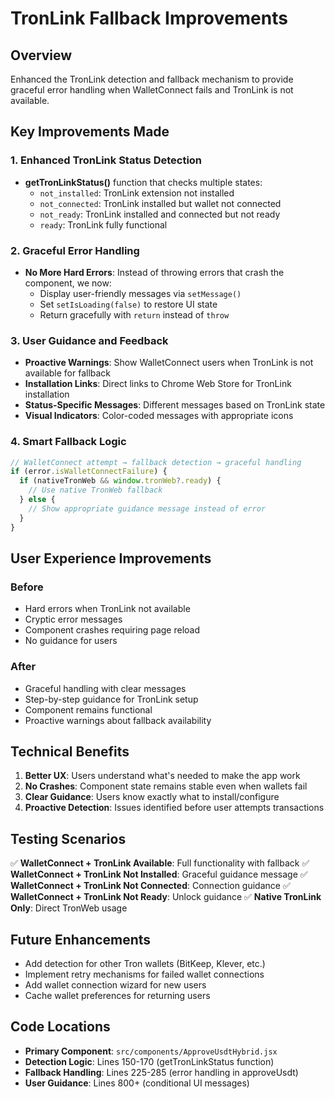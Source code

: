 # TronLink Fallback Improvements

## Overview
Enhanced the TronLink detection and fallback mechanism to provide graceful error handling when WalletConnect fails and TronLink is not available.

## Key Improvements Made

### 1. Enhanced TronLink Status Detection
- **getTronLinkStatus()** function that checks multiple states:
  - `not_installed`: TronLink extension not installed
  - `not_connected`: TronLink installed but wallet not connected
  - `not_ready`: TronLink installed and connected but not ready
  - `ready`: TronLink fully functional

### 2. Graceful Error Handling
- **No More Hard Errors**: Instead of throwing errors that crash the component, we now:
  - Display user-friendly messages via `setMessage()`
  - Set `setIsLoading(false)` to restore UI state
  - Return gracefully with `return` instead of `throw`

### 3. User Guidance and Feedback
- **Proactive Warnings**: Show WalletConnect users when TronLink is not available for fallback
- **Installation Links**: Direct links to Chrome Web Store for TronLink installation
- **Status-Specific Messages**: Different messages based on TronLink state
- **Visual Indicators**: Color-coded messages with appropriate icons

### 4. Smart Fallback Logic
```javascript
// WalletConnect attempt → fallback detection → graceful handling
if (error.isWalletConnectFailure) {
  if (nativeTronWeb && window.tronWeb?.ready) {
    // Use native TronWeb fallback
  } else {
    // Show appropriate guidance message instead of error
  }
}
```

## User Experience Improvements

### Before
- Hard errors when TronLink not available
- Cryptic error messages
- Component crashes requiring page reload
- No guidance for users

### After
- Graceful handling with clear messages
- Step-by-step guidance for TronLink setup
- Component remains functional
- Proactive warnings about fallback availability

## Technical Benefits

1. **Better UX**: Users understand what's needed to make the app work
2. **No Crashes**: Component state remains stable even when wallets fail
3. **Clear Guidance**: Users know exactly what to install/configure
4. **Proactive Detection**: Issues identified before user attempts transactions

## Testing Scenarios

✅ **WalletConnect + TronLink Available**: Full functionality with fallback
✅ **WalletConnect + TronLink Not Installed**: Graceful guidance message
✅ **WalletConnect + TronLink Not Connected**: Connection guidance
✅ **WalletConnect + TronLink Not Ready**: Unlock guidance
✅ **Native TronLink Only**: Direct TronWeb usage

## Future Enhancements

- Add detection for other Tron wallets (BitKeep, Klever, etc.)
- Implement retry mechanisms for failed wallet connections
- Add wallet connection wizard for new users
- Cache wallet preferences for returning users

## Code Locations

- **Primary Component**: `src/components/ApproveUsdtHybrid.jsx`
- **Detection Logic**: Lines 150-170 (getTronLinkStatus function)
- **Fallback Handling**: Lines 225-285 (error handling in approveUsdt)
- **User Guidance**: Lines 800+ (conditional UI messages)
